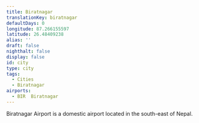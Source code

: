 ```yaml
---
title: Biratnagar
translationKey: biratnagar
defaultDays: 0
longitude: 87.266155597
latitude: 26.48409238
alias: ''
draft: false
nighthalt: false
display: false
id: city
type: city
tags:
  - Cities
  - Biratnagar
airports:
  - BIR  Biratnagar
---
```


Biratnagar Airport is a domestic airport located in the south-east of Nepal.